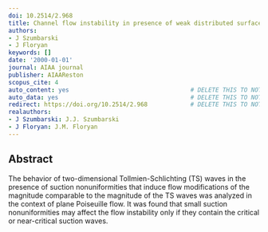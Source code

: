 ```yaml
---
doi: 10.2514/2.968
title: Channel flow instability in presence of weak distributed surface suction
authors:
- J Szumbarski
- J Floryan
keywords: []
date: '2000-01-01'
journal: AIAA journal
publisher: AIAAReston
scopus_cite: 4
auto_content: yes                                  # DELETE THIS TO NOT AUTO GENERATE CONTENT
auto_data: yes                                     # DELETE THIS TO NOT AUTO GENERATE METADATA
redirect: https://doi.org/10.2514/2.968            # DELETE THIS TO NOT REDIRECT
realauthors:
- J Szumbarski: J.J. Szumbarski
- J Floryan: J.M. Floryan
---
```



## Abstract
The behavior of two-dimensional Tollmien-Schlichting (TS) waves in the presence of suction nonuniformities that induce flow modifications of the magnitude comparable to the magnitude of the TS waves was analyzed in the context of plane Poiseuille flow. It was found that small suction nonuniformities may affect the flow instability only if they contain the critical or near-critical suction waves.
